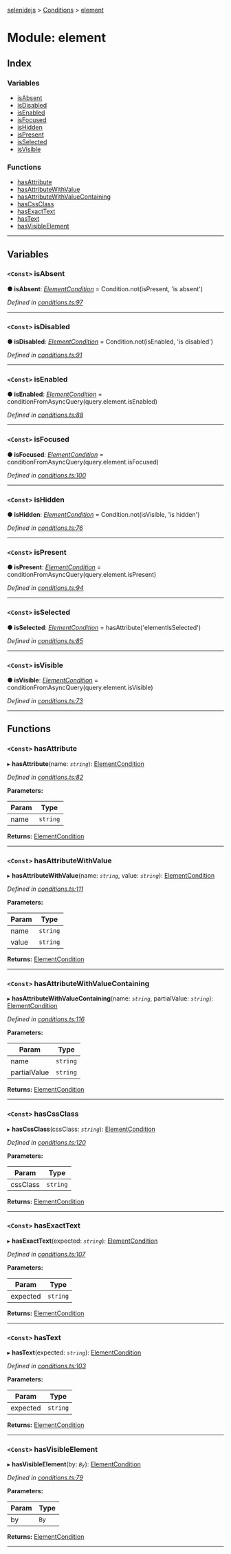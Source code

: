 [selenidejs](../README.md) > [Conditions](../modules/conditions.md) > [element](../modules/conditions.element.md)

# Module: element

## Index

### Variables

* [isAbsent](conditions.element.md#isabsent)
* [isDisabled](conditions.element.md#isdisabled)
* [isEnabled](conditions.element.md#isenabled)
* [isFocused](conditions.element.md#isfocused)
* [isHidden](conditions.element.md#ishidden)
* [isPresent](conditions.element.md#ispresent)
* [isSelected](conditions.element.md#isselected)
* [isVisible](conditions.element.md#isvisible)

### Functions

* [hasAttribute](conditions.element.md#hasattribute)
* [hasAttributeWithValue](conditions.element.md#hasattributewithvalue)
* [hasAttributeWithValueContaining](conditions.element.md#hasattributewithvaluecontaining)
* [hasCssClass](conditions.element.md#hascssclass)
* [hasExactText](conditions.element.md#hasexacttext)
* [hasText](conditions.element.md#hastext)
* [hasVisibleElement](conditions.element.md#hasvisibleelement)

---

## Variables

<a id="isabsent"></a>

### `<Const>` isAbsent

**● isAbsent**: *[ElementCondition](../#elementcondition)* = 
            Condition.not(isPresent, 'is absent')

*Defined in [conditions.ts:97](https://github.com/KnowledgeExpert/selenidejs/blob/master/lib/conditions.ts#L97)*

___
<a id="isdisabled"></a>

### `<Const>` isDisabled

**● isDisabled**: *[ElementCondition](../#elementcondition)* = 
            Condition.not(isEnabled, 'is disabled')

*Defined in [conditions.ts:91](https://github.com/KnowledgeExpert/selenidejs/blob/master/lib/conditions.ts#L91)*

___
<a id="isenabled"></a>

### `<Const>` isEnabled

**● isEnabled**: *[ElementCondition](../#elementcondition)* = 
            conditionFromAsyncQuery(query.element.isEnabled)

*Defined in [conditions.ts:88](https://github.com/KnowledgeExpert/selenidejs/blob/master/lib/conditions.ts#L88)*

___
<a id="isfocused"></a>

### `<Const>` isFocused

**● isFocused**: *[ElementCondition](../#elementcondition)* = 
            conditionFromAsyncQuery(query.element.isFocused)

*Defined in [conditions.ts:100](https://github.com/KnowledgeExpert/selenidejs/blob/master/lib/conditions.ts#L100)*

___
<a id="ishidden"></a>

### `<Const>` isHidden

**● isHidden**: *[ElementCondition](../#elementcondition)* = 
            Condition.not(isVisible, 'is hidden')

*Defined in [conditions.ts:76](https://github.com/KnowledgeExpert/selenidejs/blob/master/lib/conditions.ts#L76)*

___
<a id="ispresent"></a>

### `<Const>` isPresent

**● isPresent**: *[ElementCondition](../#elementcondition)* = 
            conditionFromAsyncQuery(query.element.isPresent)

*Defined in [conditions.ts:94](https://github.com/KnowledgeExpert/selenidejs/blob/master/lib/conditions.ts#L94)*

___
<a id="isselected"></a>

### `<Const>` isSelected

**● isSelected**: *[ElementCondition](../#elementcondition)* = 
            hasAttribute('elementIsSelected')

*Defined in [conditions.ts:85](https://github.com/KnowledgeExpert/selenidejs/blob/master/lib/conditions.ts#L85)*

___
<a id="isvisible"></a>

### `<Const>` isVisible

**● isVisible**: *[ElementCondition](../#elementcondition)* = 
            conditionFromAsyncQuery(query.element.isVisible)

*Defined in [conditions.ts:73](https://github.com/KnowledgeExpert/selenidejs/blob/master/lib/conditions.ts#L73)*

___

## Functions

<a id="hasattribute"></a>

### `<Const>` hasAttribute

▸ **hasAttribute**(name: *`string`*): [ElementCondition](../#elementcondition)

*Defined in [conditions.ts:82](https://github.com/KnowledgeExpert/selenidejs/blob/master/lib/conditions.ts#L82)*

**Parameters:**

| Param | Type |
| ------ | ------ |
| name | `string` |

**Returns:** [ElementCondition](../#elementcondition)

___
<a id="hasattributewithvalue"></a>

### `<Const>` hasAttributeWithValue

▸ **hasAttributeWithValue**(name: *`string`*, value: *`string`*): [ElementCondition](../#elementcondition)

*Defined in [conditions.ts:111](https://github.com/KnowledgeExpert/selenidejs/blob/master/lib/conditions.ts#L111)*

**Parameters:**

| Param | Type |
| ------ | ------ |
| name | `string` |
| value | `string` |

**Returns:** [ElementCondition](../#elementcondition)

___
<a id="hasattributewithvaluecontaining"></a>

### `<Const>` hasAttributeWithValueContaining

▸ **hasAttributeWithValueContaining**(name: *`string`*, partialValue: *`string`*): [ElementCondition](../#elementcondition)

*Defined in [conditions.ts:116](https://github.com/KnowledgeExpert/selenidejs/blob/master/lib/conditions.ts#L116)*

**Parameters:**

| Param | Type |
| ------ | ------ |
| name | `string` |
| partialValue | `string` |

**Returns:** [ElementCondition](../#elementcondition)

___
<a id="hascssclass"></a>

### `<Const>` hasCssClass

▸ **hasCssClass**(cssClass: *`string`*): [ElementCondition](../#elementcondition)

*Defined in [conditions.ts:120](https://github.com/KnowledgeExpert/selenidejs/blob/master/lib/conditions.ts#L120)*

**Parameters:**

| Param | Type |
| ------ | ------ |
| cssClass | `string` |

**Returns:** [ElementCondition](../#elementcondition)

___
<a id="hasexacttext"></a>

### `<Const>` hasExactText

▸ **hasExactText**(expected: *`string`*): [ElementCondition](../#elementcondition)

*Defined in [conditions.ts:107](https://github.com/KnowledgeExpert/selenidejs/blob/master/lib/conditions.ts#L107)*

**Parameters:**

| Param | Type |
| ------ | ------ |
| expected | `string` |

**Returns:** [ElementCondition](../#elementcondition)

___
<a id="hastext"></a>

### `<Const>` hasText

▸ **hasText**(expected: *`string`*): [ElementCondition](../#elementcondition)

*Defined in [conditions.ts:103](https://github.com/KnowledgeExpert/selenidejs/blob/master/lib/conditions.ts#L103)*

**Parameters:**

| Param | Type |
| ------ | ------ |
| expected | `string` |

**Returns:** [ElementCondition](../#elementcondition)

___
<a id="hasvisibleelement"></a>

### `<Const>` hasVisibleElement

▸ **hasVisibleElement**(by: *`By`*): [ElementCondition](../#elementcondition)

*Defined in [conditions.ts:79](https://github.com/KnowledgeExpert/selenidejs/blob/master/lib/conditions.ts#L79)*

**Parameters:**

| Param | Type |
| ------ | ------ |
| by | `By` |

**Returns:** [ElementCondition](../#elementcondition)

___

